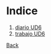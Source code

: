 # Indice
1. [diario UD6](https://github.com/RamonVinuales/Trabajo_DAW/blob/main/UD5_Servidor_Web/Diario_UD5.md)
2. [trabajo UD6](https://www.canva.com/design/DAF7oZZfAow/hWl1A3xScVXB8Syi5tIMmQ/edit?utm_content=DAF7oZZfAow&utm_campaign=designshare&utm_medium=link2&utm_source=sharebutton)



[Back](/.)
